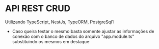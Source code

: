 # API REST CRUD

Utilizando TypeScript, NestJs, TypeORM, PostgreSql1

 * Caso queira testar o mesmo basta somente ajustar as informações de conexão com o banco de dados do arquivo "app.module.ts" substituindo os mesmos em destaque